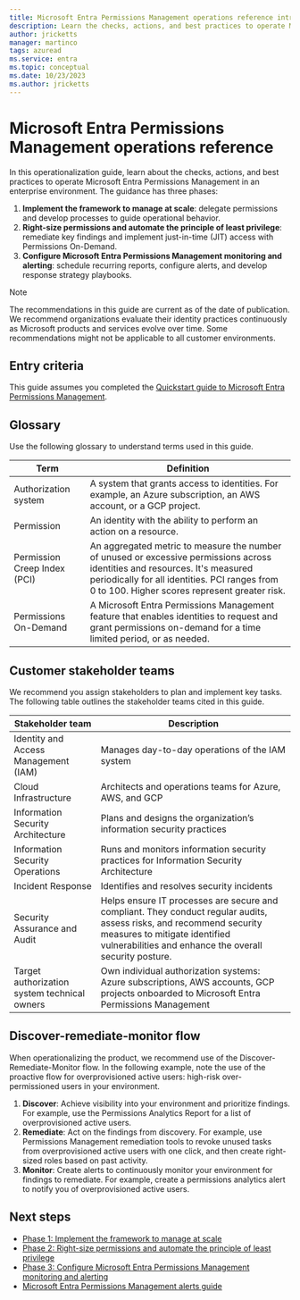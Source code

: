 ```yaml
---
title: Microsoft Entra Permissions Management operations reference introduction
description: Learn the checks, actions, and best practices to operate Microsoft Entra Permissions Management in an enterprise environment
author: jricketts
manager: martinco
tags: azuread
ms.service: entra
ms.topic: conceptual
ms.date: 10/23/2023
ms.author: jricketts
---
```


# Microsoft Entra Permissions Management operations reference

In this operationalization guide, learn about the checks, actions, and best practices to operate Microsoft Entra Permissions Management in an enterprise environment. The guidance has three phases: 

1. **Implement the framework to manage at scale**: delegate permissions and develop processes to guide operational behavior.
2. **Right-size permissions and automate the principle of least privilege**: remediate key findings and implement just-in-time (JIT) access with Permissions On-Demand.
3. **Configure Microsoft Entra Permissions Management monitoring and alerting**: schedule recurring reports, configure alerts, and develop response strategy playbooks. 

>[!NOTE]
> The recommendations in this guide are current as of the date of publication. We recommend organizations evaluate their identity practices continuously as Microsoft products and services evolve over time. Some recommendations might not be applicable to all customer environments.

## Entry criteria

This guide assumes you completed the [Quickstart guide to Microsoft Entra Permissions Management](~/permissions-management/permissions-management-quickstart-guide.md).

## Glossary

Use the following glossary to understand terms used in this guide.

|Term|Definition|
|---|---|
|Authorization system|A system that grants access to identities. For example, an Azure subscription, an AWS account, or a GCP project.|
|Permission|An identity with the ability to perform an action on a resource.|
|Permission Creep Index (PCI)|An aggregated metric to measure the number of unused or excessive permissions across identities and resources. It's measured periodically for all identities. PCI ranges from 0 to 100. Higher scores represent greater risk.|
|Permissions On-Demand|A Microsoft Entra Permissions Management feature that enables identities to request and grant permissions on-demand for a time limited period, or as needed.|

## Customer stakeholder teams

We recommend you assign stakeholders to plan and implement key tasks. The following table outlines the stakeholder teams cited in this guide.

|Stakeholder team|Description|
|---|---|
|Identity and Access Management (IAM)|Manages day-to-day operations of the IAM system|
|Cloud Infrastructure|Architects and operations teams for Azure, AWS, and GCP|
|Information Security Architecture|Plans and designs the organization’s information security practices|
|Information Security Operations|Runs and monitors information security practices for Information Security Architecture|
|Incident Response|Identifies and resolves security incidents|
|Security Assurance and Audit|Helps ensure IT processes are secure and compliant. They conduct regular audits, assess risks, and recommend security measures to mitigate identified vulnerabilities and enhance the overall security posture.|
|Target authorization system technical owners|Own individual authorization systems: Azure subscriptions, AWS accounts, GCP projects onboarded to Microsoft Entra Permissions Management|

## Discover-remediate-monitor flow

When operationalizing the product, we recommend use of the Discover-Remediate-Monitor flow. In the following example, note the use of the proactive flow for overprovisioned active users: high-risk over-permissioned users in your environment.

1. **Discover**: Achieve visibility into your environment and prioritize findings. For example, use the Permissions Analytics Report for a list of overprovisioned active users. 
2. **Remediate**: Act on the findings from discovery. For example, use Permissions Management remediation tools to revoke unused tasks from overprovisioned active users with one click, and then create right-sized roles based on past activity.
3. **Monitor**: Create alerts to continuously monitor your environment for findings to remediate. For example, create a permissions analytics alert to notify you of overprovisioned active users.

## Next steps

* [Phase 1: Implement the framework to manage at scale](permissions-manage-ops-guide-one.md)
* [Phase 2: Right-size permissions and automate the principle of least privilege](permissions-manage-ops-guide-two.md)
* [Phase 3: Configure Microsoft Entra Permissions Management monitoring and alerting](permissions-manage-ops-guide-three.md)
* [Microsoft Entra Permissions Management alerts guide](permissions-manage-ops-guide-alerts.md)
